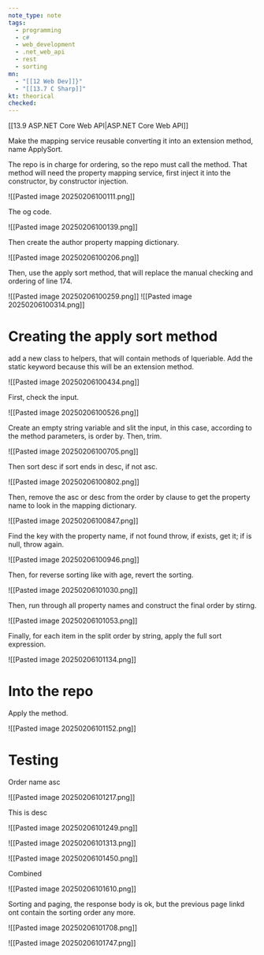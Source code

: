 ```yaml
---
note_type: note
tags:
  - programming
  - c#
  - web_development
  - .net_web_api
  - rest
  - sorting
mn:
  - "[[12 Web Dev]]}"
  - "[[13.7 C Sharp]]"
kt: theorical
checked:
---
```

[[13.9 ASP.NET Core Web API|ASP.NET Core Web API]]

Make the mapping service reusable converting it into an extension method, name ApplySort. 

The repo is in charge for ordering, so the repo must call the method. That method will need the property mapping service, first inject it into the constructor, by constructor injection. 

![[Pasted image 20250206100111.png]]

The og code.

![[Pasted image 20250206100139.png]]

Then create the author property mapping dictionary. 

![[Pasted image 20250206100206.png]]

Then, use the apply sort method, that will replace the manual checking and ordering of line 174.

![[Pasted image 20250206100259.png]]
![[Pasted image 20250206100314.png]]
# Creating the apply sort method
add a new class to helpers, that will contain methods of Iqueriable. Add the static keyword because this will be an extension method.

![[Pasted image 20250206100434.png]]

First, check the input. 

![[Pasted image 20250206100526.png]]

Create an empty string variable and slit the input, in this case, according to the method parameters, is order by. Then, trim.

![[Pasted image 20250206100705.png]]

Then sort desc if sort ends in desc, if not asc.

![[Pasted image 20250206100802.png]]

Then, remove the asc or desc from the order by clause to get the property name to look in the mapping dictionary.

![[Pasted image 20250206100847.png]]

Find the key with the property name, if not found throw, if exists, get it; if is null, throw again. 

![[Pasted image 20250206100946.png]]

Then, for reverse sorting like with age, revert the sorting.

![[Pasted image 20250206101030.png]]

Then, run through all property names and construct the final order by stirng.

![[Pasted image 20250206101053.png]]

Finally, for each item in the split order by string, apply the full sort expression.

![[Pasted image 20250206101134.png]]

# Into the repo
Apply the method.

![[Pasted image 20250206101152.png]]

# Testing
Order name asc

![[Pasted image 20250206101217.png]]

This is desc

![[Pasted image 20250206101249.png]]

![[Pasted image 20250206101313.png]]

![[Pasted image 20250206101450.png]]

Combined

![[Pasted image 20250206101610.png]]

Sorting and paging, the response body is ok, but the previous page linkd ont contain the sorting order any more.


![[Pasted image 20250206101708.png]]

![[Pasted image 20250206101747.png]]